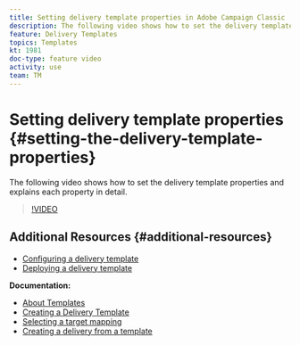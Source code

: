 ```yaml
---
title: Setting delivery template properties in Adobe Campaign Classic
description: The following video shows how to set the delivery template properties in Adobe Campaign Classic and explains each property in detail.
feature: Delivery Templates
topics: Templates
kt: 1981
doc-type: feature video
activity: use
team: TM
---
```


# Setting delivery template properties {#setting-the-delivery-template-properties}

The following video shows how to set the delivery template properties and explains each property in detail.

>[!VIDEO](https://video.tv.adobe.com/v/24067?quality=12)

## Additional Resources {#additional-resources}

* [Configuring a delivery template](configuring-a-delivery-template.md)
* [Deploying a delivery template](deploying-a-delivery-template.md)

**Documentation:**

* [About Templates](https://docs.campaign.adobe.com/doc/AC/en/DLV_Using_delivery_templates_About_templates.html)
* [Creating a Delivery Template](https://docs.campaign.adobe.com/doc/AC/en/DLV_Using_delivery_templates_Creating_a_delivery_template.html)
* [Selecting a target mapping](https://docs.campaign.adobe.com/doc/AC/en/DLV_Using_delivery_templates_Selecting_a_target_mapping.html)
* [Creating a delivery from a template](https://docs.campaign.adobe.com/doc/AC/en/DLV_Using_delivery_templates_Creating_a_delivery_from_a_template.html)
